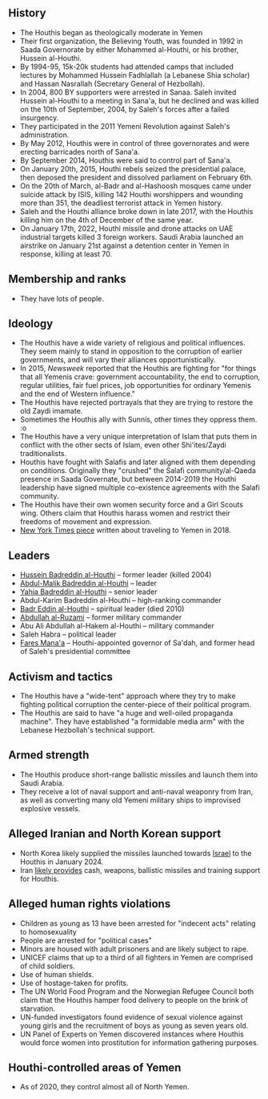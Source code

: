 ## History

- The Houthis began as theologically moderate in Yemen
- Their first organization, the Believing Youth, was founded in 1992 in Saada Governorate by either Mohammed al-Houthi, or his brother, Hussein al-Houthi.
- By 1994-95, 15k-20k students had attended camps that included lectures by Mohammed Hussein Fadhlallah (a Lebanese Shia scholar) and Hassan Nasrallah (Secretary General of Hezbollah).
- In 2004, 800 BY supporters were arrested in Sanaa. Saleh invited Hussein al-Houthi to a meeting in Sana'a, but he declined and was killed on the 10th of September, 2004, by Saleh's forces after a failed insurgency.
- They participated in the 2011 Yemeni Revolution against Saleh's administration.
- By May 2012, Houthis were in control of three governorates and were erecting barricades north of Sana'a.
- By September 2014, Houthis were said to control part of Sana'a.
- On January 20th, 2015, Houthi rebels seized the presidential palace, then deposed the president and dissolved parliament on February 6th.
- On the 20th of March, al-Badr and al-Hashoosh mosques came under suicide attack by ISIS, killing 142 Houthi worshippers and wounding more than 351, the deadliest terrorist attack in Yemen history.
- Saleh and the Houthi alliance broke down in late 2017, with the Houthis killing him on the 4th of December of the same year.
- On January 17th, 2022, Houthi missile and drone attacks on UAE industrial targets killed 3 foreign workers. Saudi Arabia launched an airstrike on January 21st against a detention center in Yemen in response, killing at least 70.

## Membership and ranks

- They have lots of people.

## Ideology

- The Houthis have a wide variety of religious and political influences. They seem mainly to stand in opposition to the corruption of earlier governments, and will vary their alliances opportunistically.
- In 2015, _Newsweek_ reported that the Houthis are fighting for "for things that all Yemenis crave: government accountability, the end to corruption, regular utilities, fair fuel prices, job opportunities for ordinary Yemenis and the end of Western influence."
- The Houthis have rejected portrayals that they are trying to restore the old Zaydi imamate.
- Sometimes the Houthis ally with Sunnis, other times they oppress them. :o
- The Houthis have a very unique interpretation of Islam that puts them in conflict with the other sects of Islam, even other Shi'ites/Zaydi traditionalists.
- Houthis have fought with Salafis and later aligned with them depending on conditions. Originally they "crushed" the Salafi community/al-Qaeda presence in Saada Governate, but between 2014-2019 the Houthi leadership have signed multiple co-existence agreements with the Salafi community.
- The Houthis have their own women security force and a Girl Scouts wing. Others claim that Houthis harass women and restrict their freedoms of movement and expression.
- [New York Times piece](https://www.nytimes.com/interactive/2018/10/31/magazine/yemen-war-saudi-arabia.html) written about traveling to Yemen in 2018.

## Leaders

- [Hussein Badreddin al-Houthi](https://en.wikipedia.org/wiki/Hussein_Badreddin_al-Houthi "Hussein Badreddin al-Houthi") – former leader (killed 2004)
- [Abdul-Malik Badreddin al-Houthi](https://en.wikipedia.org/wiki/Abdul-Malik_Badreddin_al-Houthi "Abdul-Malik Badreddin al-Houthi") – leader
- [Yahia Badreddin al-Houthi](https://en.wikipedia.org/wiki/Yahia_Badreddin_al-Houthi) – senior leader
- Abdul-Karim Badreddin al-Houthi – high-ranking commander
- [Badr Eddin al-Houthi](https://en.wikipedia.org/wiki/Badreddin_al-Houthi "Badreddin al-Houthi") – spiritual leader (died 2010)
- [Abdullah al-Ruzami](https://en.wikipedia.org/wiki/Abdullah_al-Ruzami "Abdullah al-Ruzami") – former military commander
- Abu Ali Abdullah al-Hakem al-Houthi – military commander
- Saleh Habra – political leader
- [Fares Mana'a](https://en.wikipedia.org/wiki/Fares_Mana%27a "Fares Mana'a") – Houthi-appointed governor of Sa'dah, and former head of Saleh's presidential committee

## Activism and tactics

- The Houthis have a "wide-tent" approach where they try to make fighting political corruption the center-piece of their political program.
- The Houthis are said to have "a huge and well-oiled propaganda machine". They have established "a formidable media arm" with the Lebanese Hezbollah's technical support.

## Armed strength

- The Houthis produce short-range ballistic missiles and launch them into Saudi Arabia.
- They receive a lot of naval support and anti-naval weaponry from Iran, as well as converting many old Yemeni military ships to improvised explosive vessels.

## Alleged Iranian and North Korean support

- North Korea likely supplied the missiles launched towards [Israel](./Israel.md) to the Houthis in January 2024.
- Iran [likely provides](https://www.reuters.com/world/middle-east/iranian-hezbollah-commanders-help-direct-houthi-attacks-yemen-sources-say-2024-01-20/) cash, weapons, ballistic missiles and training support for Houthis.

## Alleged human rights violations

- Children as young as 13 have been arrested for "indecent acts" relating to homosexuality
- People are arrested for "political cases"
- Minors are housed with adult prisoners and are likely subject to rape.
- UNICEF claims that up to a third of all fighters in Yemen are comprised of child soldiers.
- Use of human shields.
- Use of hostage-taken for profits.
- The UN World Food Program and the Norwegian Refugee Council both claim that the Houthis hamper food delivery to people on the brink of starvation.
- UN-funded investigators found evidence of sexual violence against young girls and the recruitment of boys as young as seven years old.
- UN Panel of Experts on Yemen discovered instances where Houthis would force women into prostitution for information gathering purposes.

## Houthi-controlled areas of Yemen

- As of 2020, they control almost all of North Yemen.